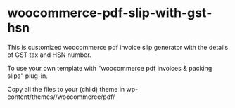 # woocommerce-pdf-slip-with-gst-hsn

This is customized woocommerce pdf invoice slip generator with the details of GST tax and HSN number.

To use your own template with  "woocommerce pdf invoices & packing slips" plug-in. 

Copy all the files to your (child) theme in
wp-content/themes/<themename>/woocommerce/pdf/<yourtemplatename>
